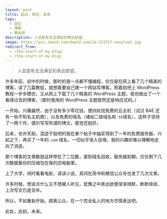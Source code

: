 ```yaml
---
layout: post
title: 起点，现在，未来
tags:
  - 回忆
  - 博客
  - 表达欲
description: 人总是有无法满足的表达欲望。
image: https://pic.imwzk.com/dawid-zawila-223727-unsplash.jpg
redirect_from:
  - /the-start-of-my-blog/
  - /the-start-of-my-blog
---
```


> 人总是有无法满足的表达欲望。

许多年前，初中的时候，那时的我一点都不懂编程，仅仅是在网上看了几个精美的博客，读了几篇教程，就想着要自己建一个网站写博客。照着贴吧上 WordPress 教程一步步模仿，又从网上下载了几个精美的 WordPress 主题，竟也做出了一个看得过去的博客。（那时我用的 WordPress 主题居然还是响应式的。）

一开始，兴趣盎然，由于没有多少零花钱，便四处找免费的云主机（试过 BAE 还有一些不知名主机商），以及免费的域名（诸如二级域名和`.tk`域名），这样子坚持了一两个月，偶尔写写所谓的博文，感觉还挺好。

后来，也许天助，混迹于贴吧的我在某个帖子中抽奖得到了一年的免费服务器，兴起之下，再买了一年的`.com` 域名，一切似乎渐入佳境，我的兴趣却难以理解地走向了消逝。

那个博客的文章数就这样停在了二位数，直到域名回收，服务器到期，仅仅剩下几次数据备份的压缩包在我的旧电脑里。

上了大学，闲时看看电影，读读小说，其间在简书和微信公众号也发了几次文章。

许多时候，想说点什么又不想被人听见，犹豫之中表达欲便渐渐喑默，断断续续，上次写文已是去年。

所以，不如重新开始，疏离公众，在一个完全私人的地方尽情表达吧。

此处，此刻，未来。
